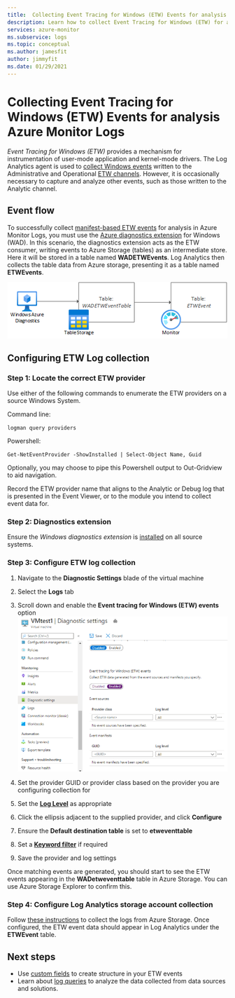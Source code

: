 ```yaml
---
title:  Collecting Event Tracing for Windows (ETW) Events for analysis Azure Monitor Logs
description: Learn how to collect Event Tracing for Windows (ETW) for analysis in Azure Monitor Logs.
services: azure-monitor
ms.subservice: logs
ms.topic: conceptual
ms.author: jamesfit
author: jimmyfit
ms.date: 01/29/2021
---
```

# Collecting Event Tracing for Windows (ETW) Events for analysis Azure Monitor Logs

*Event Tracing for Windows (ETW)* provides a mechanism for instrumentation of user-mode application and kernel-mode drivers. The Log Analytics agent is used to [collect Windows events](https://docs.microsoft.com/en-us/azure/azure-monitor/platform/data-sources-windows-events) written to the Administrative and Operational [ETW channels](https://docs.microsoft.com/en-us/windows/win32/wes/eventmanifestschema-channeltype-complextype). However, it is occasionally necessary to capture and analyze other events, such as those written to the Analytic channel.  

## Event flow

To successfully collect [manifest-based ETW events](https://docs.microsoft.com/en-us/windows/win32/etw/about-event-tracing#types-of-providers) for analysis in Azure Monitor Logs, you must use the [Azure diagnostics extension](https://docs.microsoft.com/en-us/azure/azure-monitor/platform/diagnostics-extension-overview) for Windows (WAD). In this scenario, the diagnostics extension acts as the ETW consumer, writing events to Azure Storage (tables) as an intermediate store. Here it will be stored in a table named **WADETWEvents**. Log Analytics then collects the table data from Azure storage, presenting it as a table named **ETWEvents**.

![Event flow](./media/data-sources-etw-events/event-flow.png)

## Configuring ETW Log collection

### Step 1: Locate the correct ETW provider

Use either of the following commands to enumerate the ETW providers on a source Windows System.

Command line:

```
logman query providers
```

Powershell:
```
Get-NetEventProvider -ShowInstalled | Select-Object Name, Guid
```
Optionally, you may choose to pipe this Powershell output to Out-Gridview to aid navigation.

Record the ETW provider name that aligns to the Analytic or Debug log that is presented in the Event Viewer, or to the module you intend to collect event data for.

### Step 2: Diagnostics extension

Ensure the *Windows diagnostics extension* is [installed](https://docs.microsoft.com/en-us/azure/azure-monitor/platform/diagnostics-extension-windows-install#install-with-azure-portal) on all source systems.

### Step 3: Configure ETW log collection

1. Navigate to the **Diagnostic Settings** blade of the virtual machine

2. Select the **Logs** tab

3. Scroll down and enable the **Event tracing for Windows (ETW) events** option
![](./media/data-sources-etw-events/enable-etw-collection.png)

4. Set the provider GUID or provider class based on the provider you are configuring collection for

5. Set the [**Log Level**](https://docs.microsoft.com/en-us/windows/win32/etw/configuring-and-starting-an-event-tracing-session) as appropriate

6. Click the ellipsis adjacent to the supplied provider, and click **Configure**

7. Ensure the **Default destination table** is set to **etweventtable**

8. Set a [**Keyword filter**](https://docs.microsoft.com/en-us/windows/win32/wes/defining-keywords-used-to-classify-types-of-events) if required

9. Save the provider and log settings

Once matching events are generated, you should start to see the ETW events appearing in the **WADetweventtable** table in Azure Storage. You can use Azure Storage Explorer to confirm this.

### Step 4: Configure Log Analytics storage account collection

Follow [these instructions](https://docs.microsoft.com/en-us/azure/azure-monitor/platform/diagnostics-extension-logs#collect-logs-from-azure-storage) to collect the logs from Azure Storage. Once configured, the ETW event data should appear in Log Analytics under the **ETWEvent** table.

## Next steps
- Use [custom fields](https://docs.microsoft.com/en-us/azure/azure-monitor/platform/custom-fields) to create structure in your ETW events
- Learn about [log queries](https://docs.microsoft.com/en-us/azure/azure-monitor/log-query/log-query-overview) to analyze the data collected from data sources and solutions.
